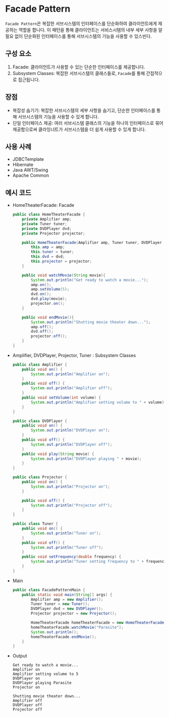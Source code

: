 # Facade Pattern
`Facade Pattern`은 복잡한 서브시스템의 인터페이스를 단순화하여 클라이언트에게 제공하는 역할을 합니다.
이 패턴을 통해 클라이언트는 서비스시템의 내부 세부 사항을 알 필요 없이 단순화된 인터페이스를 통해 서브시스템의 기능을 사용할 수 있스빈다.

## 구성 요소
1. Facade: 클라이언트가 사용할 수 있는 단순한 인터페이스를 제공합니다.
2. Subsystem Classes: 복잡한 서브시스템의 클래스들로, `Facade`를 통해 간접적으로 접근됩니다.

## 장점
* 복잡성 숨기기: 복잡한 서브시스템의 세부 사항을 숨기고, 단순한 인터페이스를 통해 서브시스템의 기능을 사용할 수 있게 합니다.
* 단일 인터페이스 제공: 여러 서브시스템 클래스의 기능을 하나의 인터페이스로 묶어 제공함으로써 클라잉너트가 서브시스템을 더 쉽게 사용할 수 있게 합니다.

## 사용 사례
* JDBCTemplate
* Hibernate
* Java AWT/Swing
* Apache Common

## 예시 코드
* HomeTheaterFacade: Facade
    ```java
    public class HomeTheaterFacade {
        private Amplifier amp;
        private Tuner tuner;
        private DVDPlayer dvd;
        private Projector projector;
    
        public HomeTheaterFacade(Amplifier amp, Tuner tuner, DVDPlayer dvd, Projector projector) {
            this.amp = amp;
            this.tuner = tuner;
            this.dvd = dvd;
            this.projector = projector;
        }
    
        public void watchMovie(String movie){
            System.out.println("Get ready to watch a movie...");
            amp.on();
            amp.setVolume(5);
            dvd.on();
            dvd.play(movie);
            projector.on();
        }
    
        public void endMovie(){
            System.out.println("Shutting movie theater down...");
            amp.off();
            dvd.off();
            projector.off();
        }
    }
    ```
* Amplifier, DVDPlayer, Projector, Tuner : Subsystem Classes
    ```java
    public class Amplifier {
        public void on() {
            System.out.println("Amplifier on");
        }
        public void off() {
            System.out.println("Amplifier off");
        }
        public void setVolume(int volume) {
            System.out.println("Amplifier setting volume to " + volume);
        }
    }
    
    public class DVDPlayer {
        public void on() {
            System.out.println("DVDPlayer on");
        }
        public void off() {
            System.out.println("DVDPlayer off");
        }
        public void play(String movie) {
            System.out.println("DVDPlayer playing " + movie);
        }
    }
    
    public class Projector {
        public void on() {
            System.out.println("Projector on");
        }
    
        public void off() {
            System.out.println("Projector off");
        }
    }
    
    public class Tuner {
        public void on() {
            System.out.println("Tuner on");
        }
        public void off() {
            System.out.println("Tuner off");
        }
        public void setFrequency(double frequency) {
            System.out.println("Tuner setting frequency to " + frequency);
        }
    }
    ```
* Main
    ```java
    public class FacadePatternMain {
        public static void main(String[] args) {
            Amplifier amp = new Amplifier();
            Tuner tuner = new Tuner();
            DVDPlayer dvd = new DVDPlayer();
            Projector projector = new Projector();
    
            HomeTheaterFacade homeTheaterFacade = new HomeTheaterFacade(amp, tuner, dvd, projector);
            homeTheaterFacade.watchMovie("Parasite");
            System.out.println();
            homeTheaterFacade.endMovie();
        }
    }
    ```
* Output
    ```shell
    Get ready to watch a movie...
    Amplifier on
    Amplifier setting volume to 5
    DVDPlayer on
    DVDPlayer playing Parasite
    Projector on
    
    Shutting movie theater down...
    Amplifier off
    DVDPlayer off
    Projector off
    ```

